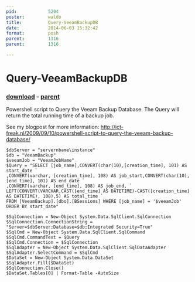 ```yaml
---
pid:            5204
poster:         waldo
title:          Query-VeeamBackupDB
date:           2014-06-03 15:32:42
format:         posh
parent:         1316
parent:         1316

---
```


# Query-VeeamBackupDB

### [download](5204.ps1) - [parent](1316.md)

Powershell script to Query the Veeam Backup Database. The Query will return the total running time of a backup job.

See my blogpost for more information: http://ict-freak.nl/2009/09/10/powershell-script-to-query-the-veeam-backup-database/

```posh
$dbServer = "servernbame\instance"
$db = "VeeamBackup"
$veeamJob = "VeeamJobName"
$Query = "SELECT [job_name],CONVERT(char(10),[creation_time], 101) AS start_date `
,CONVERT(varchar, [creation_time], 108) AS job_start,CONVERT(char(10), [end_time], 101) AS end_date `
,CONVERT(varchar, [end_time], 108) AS job_end, `
LEFT(CONVERT(VARCHAR,CAST([end_time] AS DATETIME)-CAST([creation_time] AS DATETIME), 108),5) AS total_time `
FROM [VeeamBackup].[dbo].[BSessions] WHERE [job_name] = '$veeamJob' ORDER BY start_date"

$SqlConnection = New-Object System.Data.SqlClient.SqlConnection
$SqlConnection.ConnectionString = "Server=$dbServer;Database=$db;Integrated Security=True"
$SqlCmd = New-Object System.Data.SqlClient.SqlCommand
$SqlCmd.CommandText = $Query
$SqlCmd.Connection = $SqlConnection
$SqlAdapter = New-Object System.Data.SqlClient.SqlDataAdapter
$SqlAdapter.SelectCommand = $SqlCmd
$DataSet = New-Object System.Data.DataSet
$SqlAdapter.Fill($DataSet)
$SqlConnection.Close()
$DataSet.Tables[0] | Format-Table -AutoSize
```
